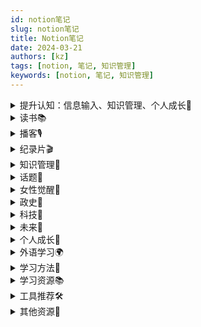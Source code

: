 ```yaml
---
id: notion笔记
slug: notion笔记
title: Notion笔记
date: 2024-03-21
authors: [kz]
tags: [notion, 笔记, 知识管理]
keywords: [notion, 笔记, 知识管理]
---
```


<details>
  <summary>提升认知：信息输入、知识管理、个人成长🧠</summary>
  <div>
    <ul>
      <li><strong>资源</strong>：<a href="https://www.yuque.com/reliable/ltx9ff/ibi9t5">全种类播客推荐</a>（语雀）</li>
      <li><strong>资源</strong>：<a href="https://www.yuque.com/reliable/ltx9ff/ibi9t5">全种类播客推荐</a>（语雀）</li>
      <li><strong>资源</strong>：<a href="https://www.yuque.com/reliable/ltx9ff/ibi9t5">全种类播客推荐</a>（语雀）</li>
    </ul>
  </div>
</details>

<details>
  <summary>读书📚</summary>
  <div>
    <ul>
      <li><strong>推荐</strong>：<a href="https://www.yuque.com/reliable/ltx9ff/ibi9t5">全种类播客推荐</a>（语雀）</li>
      <li><strong>推荐</strong>：<a href="https://www.yuque.com/reliable/ltx9ff/ibi9t5">全种类播客推荐</a>（语雀）</li>
      <li><strong>推荐</strong>：<a href="https://www.yuque.com/reliable/ltx9ff/ibi9t5">全种类播客推荐</a>（语雀）</li>
    </ul>
  </div>
</details>

<details>
  <summary>播客🎙️</summary>
  <div>
    <ul>
      <li><strong>播客</strong>：<a href="https://www.xiaoyuzhoufm.com/">知晓有我</a> - 从女性视角出发探讨社会现象（小宇宙App可听）</li>
      <li><strong>播客</strong>：<a href="https://www.xiaoyuzhoufm.com/">霞光里FM</a> - 《三联生活周刊》出品（小宇宙App可听）</li>
      <li><strong>播客</strong>：<a href="https://www.xiaoyuzhoufm.com/">螺丝在拧紧</a> - 单向空间出品（小宇宙App可听）</li>
      <li><strong>播客</strong>：<a href="https://www.xiaoyuzhoufm.com/">随机波动</a> - 三位女性媒体人的泛文化播客（小宇宙App可听）</li>
      <li><strong>播客</strong>：<a href="https://www.xiaoyuzhoufm.com/">放学以后</a> - 探寻日常生活之外的可能性（小宇宙App可听）</li>
      <li><strong>播客</strong>：<a href="https://www.xiaoyuzhoufm.com/">故事FM</a> - 真实的女性故事自有万钧之力（小宇宙App可听）</li>
      <li><strong>播客</strong>：<a href="https://reread.typlog.io/episodes/feed.xml">一派·再读 Feed</a></li>
      <li><strong>推荐</strong>：<a href="https://www.scarsu.com/podcast_intro/">播客简介&推荐</a></li>
      <li><strong>讨论</strong>：<a href="https://www.v2ex.com/t/825875">有趣的中文播客推荐？</a>（V2EX）</li>
      <li><strong>合集</strong>：<a href="https://www.yuque.com/reliable/ltx9ff/ibi9t5">全种类播客推荐</a>（语雀）</li>
    </ul>
  </div>
</details>

<details>
  <summary>纪录片🎬</summary>
  <div>
    <ul>
      <li><strong>推荐</strong>：<a href="https://www.yuque.com/reliable/ltx9ff/ibi9t5">全种类播客推荐</a>（语雀）</li>
      <li><strong>推荐</strong>：<a href="https://www.yuque.com/reliable/ltx9ff/ibi9t5">全种类播客推荐</a>（语雀）</li>
      <li><strong>推荐</strong>：<a href="https://www.yuque.com/reliable/ltx9ff/ibi9t5">全种类播客推荐</a>（语雀）</li>
    </ul>
  </div>
</details>

<details>
  <summary>知识管理📝</summary>
  <div>
    <ul>
      <li><strong>资源</strong>：<a href="https://www.yuque.com/reliable/ltx9ff/ibi9t5">全种类播客推荐</a>（语雀）</li>
      <li><strong>资源</strong>：<a href="https://www.yuque.com/reliable/ltx9ff/ibi9t5">全种类播客推荐</a>（语雀）</li>
      <li><strong>资源</strong>：<a href="https://www.yuque.com/reliable/ltx9ff/ibi9t5">全种类播客推荐</a>（语雀）</li>
    </ul>
  </div>
</details>

<details>
  <summary>话题💭</summary>
  <div>
    <ul>
      <li><strong>话题</strong>：<a href="https://www.yuque.com/reliable/ltx9ff/ibi9t5">全种类播客推荐</a>（语雀）</li>
      <li><strong>话题</strong>：<a href="https://www.yuque.com/reliable/ltx9ff/ibi9t5">全种类播客推荐</a>（语雀）</li>
      <li><strong>话题</strong>：<a href="https://www.yuque.com/reliable/ltx9ff/ibi9t5">全种类播客推荐</a>（语雀）</li>
    </ul>
  </div>
</details>

<details>
  <summary>女性觉醒👩</summary>
  <div>
    <ul>
      <li><strong>觉醒</strong>：<a href="https://www.yuque.com/reliable/ltx9ff/ibi9t5">全种类播客推荐</a>（语雀）</li>
      <li><strong>觉醒</strong>：<a href="https://www.yuque.com/reliable/ltx9ff/ibi9t5">全种类播客推荐</a>（语雀）</li>
      <li><strong>觉醒</strong>：<a href="https://www.yuque.com/reliable/ltx9ff/ibi9t5">全种类播客推荐</a>（语雀）</li>
    </ul>
  </div>
</details>

<details>
  <summary>政史📜</summary>
  <div>
    <ul>
      <li><strong>政史</strong>：<a href="https://www.yuque.com/reliable/ltx9ff/ibi9t5">全种类播客推荐</a>（语雀）</li>
      <li><strong>政史</strong>：<a href="https://www.yuque.com/reliable/ltx9ff/ibi9t5">全种类播客推荐</a>（语雀）</li>
      <li><strong>政史</strong>：<a href="https://www.yuque.com/reliable/ltx9ff/ibi9t5">全种类播客推荐</a>（语雀）</li>
    </ul>
  </div>
</details>

<details>
  <summary>科技🔬</summary>
  <div>
    <ul>
      <li><strong>科技</strong>：<a href="https://www.yuque.com/reliable/ltx9ff/ibi9t5">全种类播客推荐</a>（语雀）</li>
      <li><strong>科技</strong>：<a href="https://www.yuque.com/reliable/ltx9ff/ibi9t5">全种类播客推荐</a>（语雀）</li>
      <li><strong>科技</strong>：<a href="https://www.yuque.com/reliable/ltx9ff/ibi9t5">全种类播客推荐</a>（语雀）</li>
    </ul>
  </div>
</details>

<details>
  <summary>未来🔮</summary>
  <div>
    <ul>
      <li><strong>未来</strong>：<a href="https://www.yuque.com/reliable/ltx9ff/ibi9t5">全种类播客推荐</a>（语雀）</li>
      <li><strong>未来</strong>：<a href="https://www.yuque.com/reliable/ltx9ff/ibi9t5">全种类播客推荐</a>（语雀）</li>
      <li><strong>未来</strong>：<a href="https://www.yuque.com/reliable/ltx9ff/ibi9t5">全种类播客推荐</a>（语雀）</li>
    </ul>
  </div>
</details>

<details>
  <summary>个人成长🌱</summary>
  <div>
    <ul>
      <li><strong>成长</strong>：<a href="https://www.yuque.com/reliable/ltx9ff/ibi9t5">全种类播客推荐</a>（语雀）</li>
      <li><strong>成长</strong>：<a href="https://www.yuque.com/reliable/ltx9ff/ibi9t5">全种类播客推荐</a>（语雀）</li>
      <li><strong>成长</strong>：<a href="https://www.yuque.com/reliable/ltx9ff/ibi9t5">全种类播客推荐</a>（语雀）</li>
    </ul>
  </div>
</details>

<details>
  <summary>外语学习🌍</summary>
  <div>
    <ul>
      <li><strong>学习</strong>：<a href="https://www.yuque.com/reliable/ltx9ff/ibi9t5">全种类播客推荐</a>（语雀）</li>
      <li><strong>学习</strong>：<a href="https://www.yuque.com/reliable/ltx9ff/ibi9t5">全种类播客推荐</a>（语雀）</li>
      <li><strong>学习</strong>：<a href="https://www.yuque.com/reliable/ltx9ff/ibi9t5">全种类播客推荐</a>（语雀）</li>
    </ul>
  </div>
</details>

<details>
  <summary>学习方法📖</summary>
  <div>
    <ul>
      <li><strong>方法</strong>：<a href="https://www.yuque.com/reliable/ltx9ff/ibi9t5">全种类播客推荐</a>（语雀）</li>
      <li><strong>方法</strong>：<a href="https://www.yuque.com/reliable/ltx9ff/ibi9t5">全种类播客推荐</a>（语雀）</li>
      <li><strong>方法</strong>：<a href="https://www.yuque.com/reliable/ltx9ff/ibi9t5">全种类播客推荐</a>（语雀）</li>
    </ul>
  </div>
</details>

<details>
  <summary>学习资源📚</summary>
  <div>
    <ul>
      <li><strong>资源</strong>：<a href="https://www.yuque.com/reliable/ltx9ff/ibi9t5">全种类播客推荐</a>（语雀）</li>
      <li><strong>资源</strong>：<a href="https://www.yuque.com/reliable/ltx9ff/ibi9t5">全种类播客推荐</a>（语雀）</li>
      <li><strong>资源</strong>：<a href="https://www.yuque.com/reliable/ltx9ff/ibi9t5">全种类播客推荐</a>（语雀）</li>
    </ul>
  </div>
</details>

<details>
  <summary>工具推荐🛠️</summary>
  <div>
    <ul>
      <li><strong>工具</strong>：<a href="https://www.yuque.com/reliable/ltx9ff/ibi9t5">全种类播客推荐</a>（语雀）</li>
      <li><strong>工具</strong>：<a href="https://www.yuque.com/reliable/ltx9ff/ibi9t5">全种类播客推荐</a>（语雀）</li>
      <li><strong>工具</strong>：<a href="https://www.yuque.com/reliable/ltx9ff/ibi9t5">全种类播客推荐</a>（语雀）</li>
    </ul>
  </div>
</details>

<details>
  <summary>其他资源🔗</summary>
  <div>
    <ul>
      <li><strong>其他</strong>：<a href="https://www.yuque.com/reliable/ltx9ff/ibi9t5">全种类播客推荐</a>（语雀）</li>
      <li><strong>其他</strong>：<a href="https://www.yuque.com/reliable/ltx9ff/ibi9t5">全种类播客推荐</a>（语雀）</li>
      <li><strong>其他</strong>：<a href="https://www.yuque.com/reliable/ltx9ff/ibi9t5">全种类播客推荐</a>（语雀）</li>
    </ul>
  </div>
</details> 